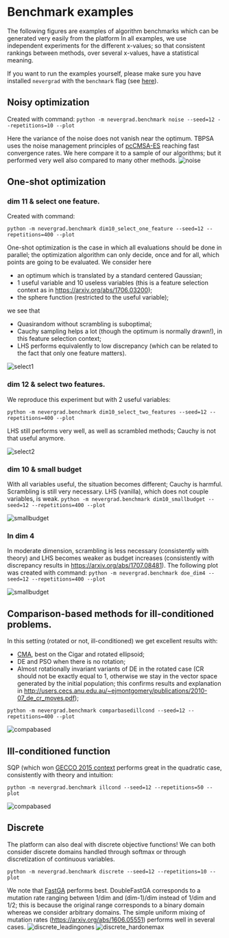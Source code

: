 # Benchmark examples


The following figures are examples of algorithm benchmarks which can be generated very easily from the platform
In all examples, we use independent experiments for the different x-values; so that consistent rankings between methods, over several x-values, have a statistical meaning.

If you want to run the examples yourself, please make sure you have installed `nevergrad` with the `benchmark` flag (see [here](benchmarking.md)).

## Noisy optimization

Created with command: `python -m nevergrad.benchmark noise --seed=12 --repetitions=10 --plot`

Here the variance of the noise does not vanish near the optimum.
TBPSA uses the noise management principles of [pcCMSA-ES](https://homepages.fhv.at/hgb/New-Papers/PPSN16_HB16.pdf) reaching fast convergence rates. We here compare it to a sample of our algorithms; but it performed very well also compared to many other methods.
![noise](resources/noise_r400s12_xpresults_namecigar,rotationTrue.png)


## One-shot optimization
### dim 11 & select one feature.

Created with command:

`python -m nevergrad.benchmark dim10_select_one_feature --seed=12 --repetitions=400 --plot`

One-shot optimization is the case in which all evaluations should be done in parallel; the optimization algorithm can only decide, once and for all, which points are going to be evaluated. We consider here

- an optimum which is translated by a standard centered Gaussian;
- 1 useful variable and 10 useless variables (this is a feature selection context as in https://arxiv.org/abs/1706.03200);
- the sphere function (restricted to the useful variable);

we see that

- Quasirandom without scrambling is suboptimal;
- Cauchy sampling helps a lot (though the optimum is normally drawn!), in this feature selection context;
- LHS performs equivalently to low discrepancy (which can be related to the fact that only one feature matters).

![select1](resources/dim10_select_one_feature_r400s12_xpresults.png)


### dim 12 & select two features.
We reproduce this experiment but with 2 useful variables:

`python -m nevergrad.benchmark dim10_select_two_features --seed=12 --repetitions=400 --plot`

LHS still performs very well, as well as scrambled methods; Cauchy is not that useful anymore.

![select2](resources/dim10_select_two_features_r400s12_xpresults.png)


### dim 10 & small budget

With all variables useful, the situation becomes different; Cauchy is harmful. Scrambling is still very necessary. LHS (vanilla), which does not couple variables, is weak.
`python -m nevergrad.benchmark dim10_smallbudget --seed=12 --repetitions=400 --plot`

![smallbudget](resources/dim10_smallbudget_r400s12_xpresults.png)


### In dim 4

In moderate dimension, scrambling is less necessary (consistently with theory) and LHS becomes weaker as budget increases (consistently with discrepancy results in https://arxiv.org/abs/1707.08481).
The following plot was created with command: `python -m nevergrad.benchmark doe_dim4 --seed=12 --repetitions=400 --plot`

![smallbudget](resources/doe_dim4_r400s12_xpresults.png)


## Comparison-based methods for ill-conditioned problems.
In this setting (rotated or not, ill-conditioned) we get excellent results with:
 - [CMA](https://hal.inria.fr/inria-00583669/en/), best on the Cigar and rotated ellipsoid;
 - DE and PSO when there is no rotation;
 - Almost rotationally invariant variants of DE in the rotated case (CR should not be exactly equal to 1, otherwise we stay in the vector space generated by the initial population; this confirms results and explanation in http://users.cecs.anu.edu.au/~ejmontgomery/publications/2010-07_de_cr_moves.pdf);

`python -m nevergrad.benchmark comparbasedillcond --seed=12 --repetitions=400 --plot`

![compabased](resources/compabasedillcond_r400s12_xpresults_nameellipsoid,rotationTrue.png)


## Ill-conditioned function
SQP (which won [GECCO 2015 context](https://www.artelys.com/news/159/16/KNITRO-wins-the-GECCO-2015-Black-Box-Optimization-Competitionperformed) performs great in the quadratic case, consistently with theory and intuition:

`python -m nevergrad.benchmark illcond --seed=12 --repetitions=50 --plot`

![compabased](resources/illcond_r50s12_xpresults_namecigar,rotationTrue.png)



## Discrete
The platform can also deal with discrete objective functions! We can both consider discrete domains handled through softmax or through discretization of continuous variables.

`python -m nevergrad.benchmark discrete --seed=12 --repetitions=10 --plot`

We note that [FastGA](https://arxiv.org/abs/1703.03334) performs best. DoubleFastGA corresponds to a mutation rate ranging between 1/dim and (dim-1)/dim instead of 1/dim and 1/2; this is because the original range corresponds to a binary domain whereas we consider arbitrary domains. The simple uniform mixing of mutation rates (https://arxiv.org/abs/1606.05551) performs well in several cases.
![discrete_leadingones](resources/small_discrete_r10s12_xpresults_dimension330,namehardleadingones5,useless_variables300.png)
![discrete_hardonemax](resources/small_discrete_r10s12_xpresults_dimension330,namehardonemax5,useless_variables300.png)

